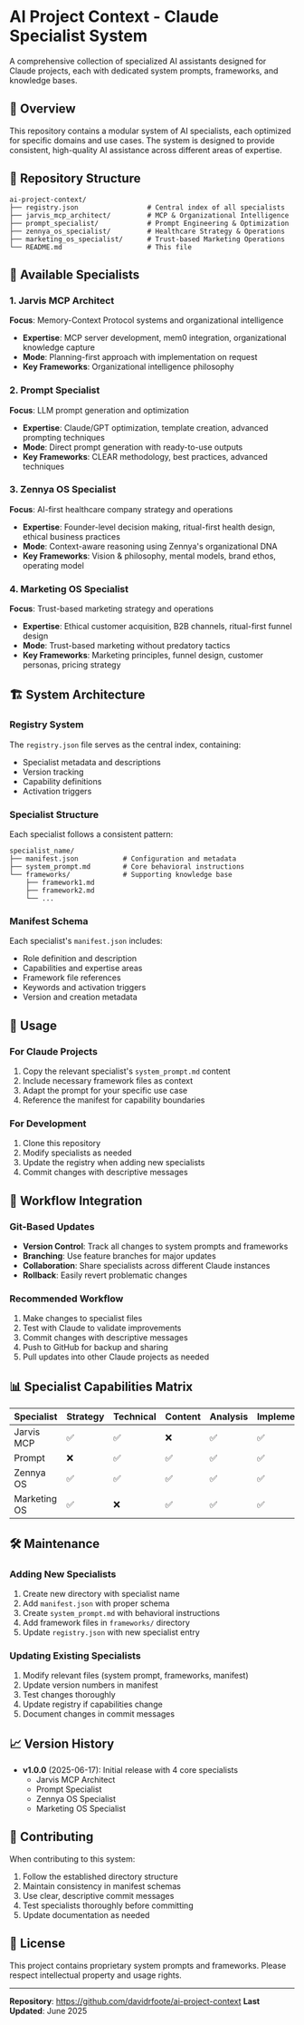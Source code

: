 # AI Project Context - Claude Specialist System

A comprehensive collection of specialized AI assistants designed for Claude projects, each with dedicated system prompts, frameworks, and knowledge bases.

## 🎯 Overview

This repository contains a modular system of AI specialists, each optimized for specific domains and use cases. The system is designed to provide consistent, high-quality AI assistance across different areas of expertise.

## 📁 Repository Structure

```
ai-project-context/
├── registry.json                 # Central index of all specialists
├── jarvis_mcp_architect/         # MCP & Organizational Intelligence
├── prompt_specialist/            # Prompt Engineering & Optimization
├── zennya_os_specialist/         # Healthcare Strategy & Operations
├── marketing_os_specialist/      # Trust-based Marketing Operations
└── README.md                     # This file
```

## 🤖 Available Specialists

### 1. Jarvis MCP Architect
**Focus**: Memory-Context Protocol systems and organizational intelligence
- **Expertise**: MCP server development, mem0 integration, organizational knowledge capture
- **Mode**: Planning-first approach with implementation on request
- **Key Frameworks**: Organizational intelligence philosophy

### 2. Prompt Specialist
**Focus**: LLM prompt generation and optimization
- **Expertise**: Claude/GPT optimization, template creation, advanced prompting techniques
- **Mode**: Direct prompt generation with ready-to-use outputs
- **Key Frameworks**: CLEAR methodology, best practices, advanced techniques

### 3. Zennya OS Specialist
**Focus**: AI-first healthcare company strategy and operations
- **Expertise**: Founder-level decision making, ritual-first health design, ethical business practices
- **Mode**: Context-aware reasoning using Zennya's organizational DNA
- **Key Frameworks**: Vision & philosophy, mental models, brand ethos, operating model

### 4. Marketing OS Specialist
**Focus**: Trust-based marketing strategy and operations
- **Expertise**: Ethical customer acquisition, B2B channels, ritual-first funnel design
- **Mode**: Trust-based marketing without predatory tactics
- **Key Frameworks**: Marketing principles, funnel design, customer personas, pricing strategy

## 🏗️ System Architecture

### Registry System
The `registry.json` file serves as the central index, containing:
- Specialist metadata and descriptions
- Version tracking
- Capability definitions
- Activation triggers

### Specialist Structure
Each specialist follows a consistent pattern:
```
specialist_name/
├── manifest.json           # Configuration and metadata
├── system_prompt.md        # Core behavioral instructions
└── frameworks/             # Supporting knowledge base
    ├── framework1.md
    ├── framework2.md
    └── ...
```

### Manifest Schema
Each specialist's `manifest.json` includes:
- Role definition and description
- Capabilities and expertise areas
- Framework file references
- Keywords and activation triggers
- Version and creation metadata

## 🚀 Usage

### For Claude Projects
1. Copy the relevant specialist's `system_prompt.md` content
2. Include necessary framework files as context
3. Adapt the prompt for your specific use case
4. Reference the manifest for capability boundaries

### For Development
1. Clone this repository
2. Modify specialists as needed
3. Update the registry when adding new specialists
4. Commit changes with descriptive messages

## 🔄 Workflow Integration

### Git-Based Updates
- **Version Control**: Track all changes to system prompts and frameworks
- **Branching**: Use feature branches for major updates
- **Collaboration**: Share specialists across different Claude instances
- **Rollback**: Easily revert problematic changes

### Recommended Workflow
1. Make changes to specialist files
2. Test with Claude to validate improvements
3. Commit changes with descriptive messages
4. Push to GitHub for backup and sharing
5. Pull updates into other Claude projects as needed

## 📊 Specialist Capabilities Matrix

| Specialist | Strategy | Technical | Content | Analysis | Implementation |
|------------|----------|-----------|---------|----------|----------------|
| Jarvis MCP | ✅ | ✅ | ❌ | ✅ | ✅ |
| Prompt | ❌ | ✅ | ✅ | ✅ | ✅ |
| Zennya OS | ✅ | ✅ | ✅ | ✅ | ✅ |
| Marketing OS | ✅ | ❌ | ✅ | ✅ | ✅ |

## 🛠️ Maintenance

### Adding New Specialists
1. Create new directory with specialist name
2. Add `manifest.json` with proper schema
3. Create `system_prompt.md` with behavioral instructions
4. Add framework files in `frameworks/` directory
5. Update `registry.json` with new specialist entry

### Updating Existing Specialists
1. Modify relevant files (system prompt, frameworks, manifest)
2. Update version numbers in manifest
3. Test changes thoroughly
4. Update registry if capabilities change
5. Document changes in commit messages

## 📈 Version History

- **v1.0.0** (2025-06-17): Initial release with 4 core specialists
  - Jarvis MCP Architect
  - Prompt Specialist
  - Zennya OS Specialist
  - Marketing OS Specialist

## 🤝 Contributing

When contributing to this system:
1. Follow the established directory structure
2. Maintain consistency in manifest schemas
3. Use clear, descriptive commit messages
4. Test specialists thoroughly before committing
5. Update documentation as needed

## 📝 License

This project contains proprietary system prompts and frameworks. Please respect intellectual property and usage rights.

---

**Repository**: https://github.com/davidrfoote/ai-project-context
**Last Updated**: June 2025
